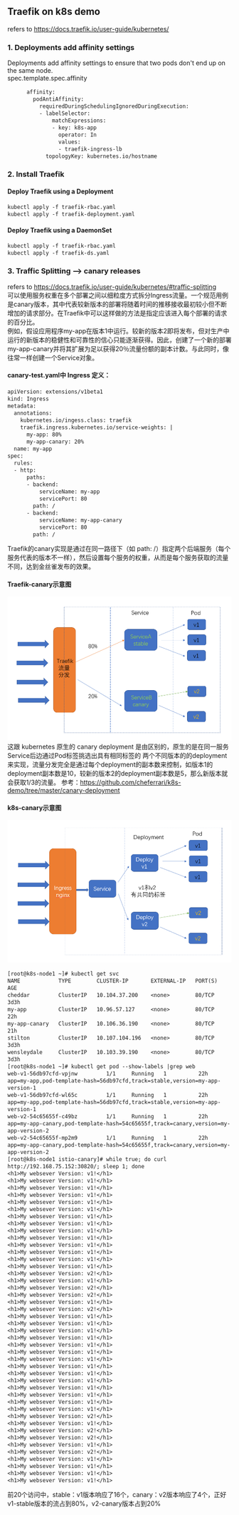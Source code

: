 ## Traefik on k8s demo
refers to https://docs.traefik.io/user-guide/kubernetes/
### 1. Deployments add affinity settings
Deployments add affinity settings to ensure that two pods don't end up on the same node.  
spec.template.spec.affinity
```
      affinity:
        podAntiAffinity:
          requiredDuringSchedulingIgnoredDuringExecution:
          - labelSelector:
              matchExpressions:
              - key: k8s-app
                operator: In
                values:
                - traefik-ingress-lb
            topologyKey: kubernetes.io/hostname
```

### 2. Install Traefik
#### Deploy Traefik using a Deployment
```
kubectl apply -f traefik-rbac.yaml
kubectl apply -f traefik-deployment.yaml
```
#### Deploy Traefik using a DaemonSet
```
kubectl apply -f traefik-rbac.yaml
kubectl apply -f traefik-ds.yaml
```

### 3. Traffic Splitting --> canary releases
refers to https://docs.traefik.io/user-guide/kubernetes/#traffic-splitting  
可以使用服务权重在多个部署之间以细粒度方式拆分Ingress流量。一个规范用例是canary版本，其中代表较新版本的部署将随着时间的推移接收最初较小但不断增加的请求部分。在Traefik中可以这样做的方法是指定应该进入每个部署的请求的百分比。  
例如，假设应用程序my-app在版本1中运行。较新的版本2即将发布，但对生产中运行的新版本的稳健性和可靠性的信心只能逐渐获得。因此，创建了一个新的部署my-app-canary并将其扩展为足以获得20％流量份额的副本计数。与此同时，像往常一样创建一个Service对象。  
#### canary-test.yaml中 Ingress 定义：
```
apiVersion: extensions/v1beta1
kind: Ingress
metadata:
  annotations:
    kubernetes.io/ingess.class: traefik
    traefik.ingress.kubernetes.io/service-weights: |
      my-app: 80%
      my-app-canary: 20%
  name: my-app
spec:
  rules:
  - http:
      paths:
      - backend:
          serviceName: my-app
          servicePort: 80
        path: /
      - backend:
          serviceName: my-app-canary
          servicePort: 80
        path: /
```
Traefik的canary实现是通过在同一路径下（如 path: /）指定两个后端服务（每个服务代表的版本不一样），然后设置每个服务的权重，从而是每个服务获取的流量不同，达到金丝雀发布的效果。  
#### Traefik-canary示意图
![traefik-canary](https://github.com/cheferrari/k8s-ingress-controller-demo/blob/master/Traefik/img/traefikcanary.png)  
这跟 kubernetes 原生的 canary deployment 是由区别的，原生的是在同一服务Service后边通过Pod标签挑选出具有相同标签的 两个不同版本的的deployment来实现，流量分发完全是通过每个deployment的副本数来控制，如版本1的deployment副本数是10，较新的版本2的deployment副本数是5，那么新版本就会获取1/3的流量。  参考：https://github.com/cheferrari/k8s-demo/tree/master/canary-deployment
#### k8s-canary示意图
![k8s-canary](https://github.com/cheferrari/k8s-ingress-controller-demo/blob/master/Traefik/img/k8s-canary.png)
```
[root@k8s-node1 ~]# kubectl get svc
NAME            TYPE        CLUSTER-IP       EXTERNAL-IP   PORT(S)   AGE
cheddar         ClusterIP   10.104.37.200    <none>        80/TCP    3d3h
my-app          ClusterIP   10.96.57.127     <none>        80/TCP    22h
my-app-canary   ClusterIP   10.106.36.190    <none>        80/TCP    21h
stilton         ClusterIP   10.107.104.196   <none>        80/TCP    3d3h
wensleydale     ClusterIP   10.103.39.190    <none>        80/TCP    3d3h
[root@k8s-node1 ~]# kubectl get pod --show-labels |grep web
web-v1-56db97cfd-vpjnw         1/1     Running   1          22h    app=my-app,pod-template-hash=56db97cfd,track=stable,version=my-app-version-1
web-v1-56db97cfd-wl65c         1/1     Running   1          22h    app=my-app,pod-template-hash=56db97cfd,track=stable,version=my-app-version-1
web-v2-54c65655f-c49bz         1/1     Running   1          22h    app=my-app-canary,pod-template-hash=54c65655f,track=canary,version=my-app-version-2
web-v2-54c65655f-mp2m9         1/1     Running   1          22h    app=my-app-canary,pod-template-hash=54c65655f,track=canary,version=my-app-version-2
[root@k8s-node1 istio-canary]# while true; do curl http://192.168.75.152:30820/; sleep 1; done
<h1>My websever Version: v1!</h1>
<h1>My websever Version: v1!</h1>
<h1>My websever Version: v1!</h1>
<h1>My websever Version: v1!</h1>
<h1>My websever Version: v1!</h1>
<h1>My websever Version: v1!</h1>
<h1>My websever Version: v1!</h1>
<h1>My websever Version: v1!</h1>
<h1>My websever Version: v1!</h1>
<h1>My websever Version: v1!</h1>
<h1>My websever Version: v1!</h1>
<h1>My websever Version: v1!</h1>
<h1>My websever Version: v1!</h1>
<h1>My websever Version: v1!</h1>
<h1>My websever Version: v2!</h1>
<h1>My websever Version: v1!</h1>
<h1>My websever Version: v2!</h1>
<h1>My websever Version: v2!</h1>
<h1>My websever Version: v1!</h1>
<h1>My websever Version: v2!</h1>
<h1>My websever Version: v1!</h1>
<h1>My websever Version: v1!</h1>
<h1>My websever Version: v1!</h1>
<h1>My websever Version: v1!</h1>
<h1>My websever Version: v1!</h1>
<h1>My websever Version: v1!</h1>
<h1>My websever Version: v1!</h1>
<h1>My websever Version: v1!</h1>
<h1>My websever Version: v1!</h1>
<h1>My websever Version: v1!</h1>
<h1>My websever Version: v1!</h1>
<h1>My websever Version: v1!</h1>
<h1>My websever Version: v1!</h1>
<h1>My websever Version: v1!</h1>
<h1>My websever Version: v2!</h1>
<h1>My websever Version: v1!</h1>
<h1>My websever Version: v2!</h1>
<h1>My websever Version: v2!</h1>
<h1>My websever Version: v1!</h1>
<h1>My websever Version: v2!</h1>
<h1>My websever Version: v1!</h1>
<h1>My websever Version: v1!</h1>
<h1>My websever Version: v1!</h1>
<h1>My websever Version: v1!</h1>
```
前20个访问中，stable：v1版本响应了16个，canary：v2版本响应了4个，正好v1-stable版本的流占到80%，v2-canary版本占到20%
